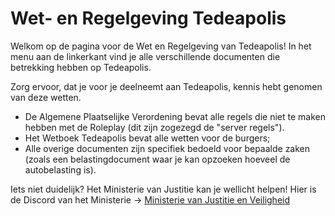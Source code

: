 # Wet- en Regelgeving Tedeapolis

Welkom op de pagina voor de Wet en Regelgeving van Tedeapolis!
In het menu aan de linkerkant vind je alle verschillende documenten die betrekking hebben op Tedeapolis.

Zorg ervoor, dat je voor je deelneemt aan Tedeapolis, kennis hebt genomen van deze wetten.

- De Algemene Plaatselijke Verordening bevat alle regels die niet te maken hebben met de Roleplay (dit zijn zogezegd de "server regels").
- Het Wetboek Tedeapolis bevat alle wetten voor de burgers;
- Alle overige documenten zijn specifiek bedoeld voor bepaalde zaken (zoals een belastingdocument waar je kan opzoeken hoeveel de autobelasting is).

Iets niet duidelijk? Het Ministerie van Justitie kan je wellicht helpen! Hier is de Discord van het Ministerie -> [Ministerie van Justitie en Veiligheid](https://discord.gg/UY8MhbV)
